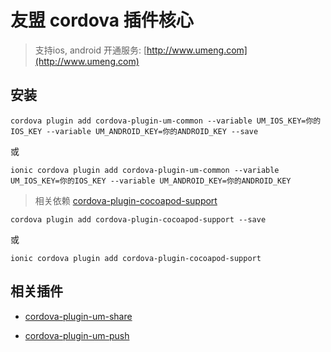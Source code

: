 # 友盟 cordova 插件核心

> 支持ios, android
开通服务: [http://www.umeng.com](http://www.umeng.com)

## 安装

```
cordova plugin add cordova-plugin-um-common --variable UM_IOS_KEY=你的IOS_KEY --variable UM_ANDROID_KEY=你的ANDROID_KEY --save
```
或
```
ionic cordova plugin add cordova-plugin-um-common --variable UM_IOS_KEY=你的IOS_KEY --variable UM_ANDROID_KEY=你的ANDROID_KEY
```

> 相关依赖
[cordova-plugin-cocoapod-support](https://www.npmjs.com/package/cordova-plugin-cocoapod-support)
```
cordova plugin add cordova-plugin-cocoapod-support --save
```
或
```
ionic cordova plugin add cordova-plugin-cocoapod-support
```

## 相关插件

- [cordova-plugin-um-share](https://github.com/yccp/cordova-plugin-um-share.git)

- [cordova-plugin-um-push](https://github.com/yccp/cordova-plugin-um-push.git)
